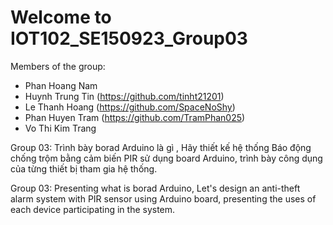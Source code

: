 # Welcome to IOT102_SE150923_Group03
Members of the group:
- Phan Hoang Nam 
- Huynh Trung Tin (https://github.com/tinht21201)
- Le Thanh Hoang (https://github.com/SpaceNoShy)
- Phan Huyen Tram (https://github.com/TramPhan025)
- Vo Thi Kim Trang

Group 03: Trình bày borad Arduino là gì , Hãy thiết kế hệ thống Báo động chống trộm bằng cảm biến PIR sử dụng board Arduino, trình bày công dụng của từng thiết bị tham gia hệ thống.

Group 03: Presenting what is borad Arduino, Let's design an anti-theft alarm system with PIR sensor using Arduino board, presenting the uses of each device participating in the system.

